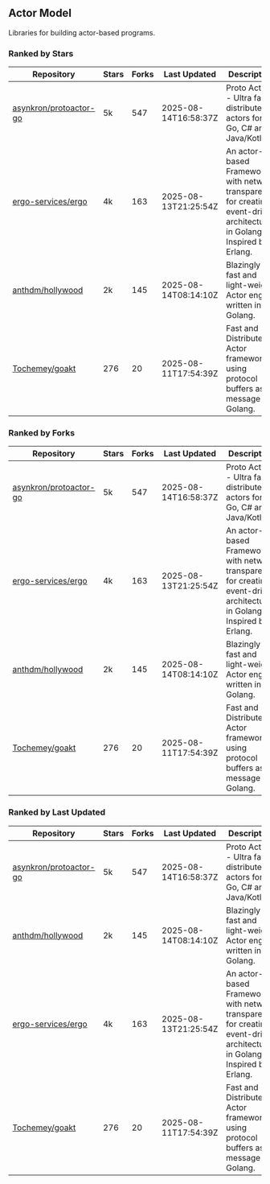 ## Actor Model

Libraries for building actor-based programs.

### Ranked by Stars

| Repository | Stars | Forks | Last Updated | Description | 
|------------|-------|-------|--------------|-------------|
| [asynkron/protoactor-go](https://github.com/asynkron/protoactor-go) | 5k | 547 | 2025-08-14T16:58:37Z |  Proto Actor - Ultra fast distributed actors for Go, C# and Java/Kotlin. |
| [ergo-services/ergo](https://github.com/ergo-services/ergo) | 4k | 163 | 2025-08-13T21:25:54Z |  An actor-based Framework with network transparency for creating event-driven architecture in Golang. Inspired by Erlang. |
| [anthdm/hollywood](https://github.com/anthdm/hollywood) | 2k | 145 | 2025-08-14T08:14:10Z |  Blazingly fast and light-weight Actor engine written in Golang. |
| [Tochemey/goakt](https://github.com/Tochemey/goakt) | 276 | 20 | 2025-08-11T17:54:39Z |  Fast and Distributed Actor framework using protocol buffers as message for Golang. |

### Ranked by Forks

| Repository | Stars | Forks | Last Updated | Description | 
|------------|-------|-------|--------------|-------------|
| [asynkron/protoactor-go](https://github.com/asynkron/protoactor-go) | 5k | 547 | 2025-08-14T16:58:37Z |  Proto Actor - Ultra fast distributed actors for Go, C# and Java/Kotlin. |
| [ergo-services/ergo](https://github.com/ergo-services/ergo) | 4k | 163 | 2025-08-13T21:25:54Z |  An actor-based Framework with network transparency for creating event-driven architecture in Golang. Inspired by Erlang. |
| [anthdm/hollywood](https://github.com/anthdm/hollywood) | 2k | 145 | 2025-08-14T08:14:10Z |  Blazingly fast and light-weight Actor engine written in Golang. |
| [Tochemey/goakt](https://github.com/Tochemey/goakt) | 276 | 20 | 2025-08-11T17:54:39Z |  Fast and Distributed Actor framework using protocol buffers as message for Golang. |

### Ranked by Last Updated

| Repository | Stars | Forks | Last Updated | Description | 
|------------|-------|-------|--------------|-------------|
| [asynkron/protoactor-go](https://github.com/asynkron/protoactor-go) | 5k | 547 | 2025-08-14T16:58:37Z |  Proto Actor - Ultra fast distributed actors for Go, C# and Java/Kotlin. |
| [anthdm/hollywood](https://github.com/anthdm/hollywood) | 2k | 145 | 2025-08-14T08:14:10Z |  Blazingly fast and light-weight Actor engine written in Golang. |
| [ergo-services/ergo](https://github.com/ergo-services/ergo) | 4k | 163 | 2025-08-13T21:25:54Z |  An actor-based Framework with network transparency for creating event-driven architecture in Golang. Inspired by Erlang. |
| [Tochemey/goakt](https://github.com/Tochemey/goakt) | 276 | 20 | 2025-08-11T17:54:39Z |  Fast and Distributed Actor framework using protocol buffers as message for Golang. |

